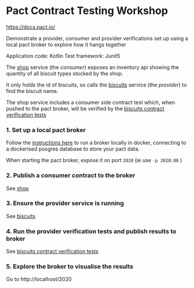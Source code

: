 # Pact Contract Testing Workshop

https://docs.pact.io/

Demonstrate a provider, consumer and provider verifications set up using a local pact broker to explore how it hangs together

Application code: Kotlin
Test framework: Junit5

The [shop](https://github.com/csbiggar/shop) service (the _consumer_) exposes an inventory api showing the quantity of all biscuit types stocked by the shop. 

It only holds the id of biscuits, so calls the [biscuits](https://github.com/csbiggar/biscuits) service (the _provider_) to find the biscuit name.

The shop service includes a consumer side contract test which, when pushed to the pact broker, will be verified by the [biscuits contract verification tests](https://github.com/csbiggar/biscuits-contract-verifications)


### 1. Set up a local pact broker

Follow the [instructions here](https://github.com/DiUS/pact_broker-docker/blob/master/POSTGRESQL.md) to run a broker locally in docker, connecting to a dockerised posgres database to store your pact data. 

When starting the pact broker, expose it on port `2020` (ie use `-p 2020:80` )

### 2. Publish a consumer contract to the broker

See [shop](https://github.com/csbiggar/shop)

### 3. Ensure the provider service is running

See [biscuits](https://github.com/csbiggar/biscuits) 

### 4. Run the provider verification tests and publish results to broker

See [biscuits contract verification tests](https://github.com/csbiggar/biscuits-contract-verifications)

### 5. Explore the broker to visualise the results

Go to http://localhost/2020






